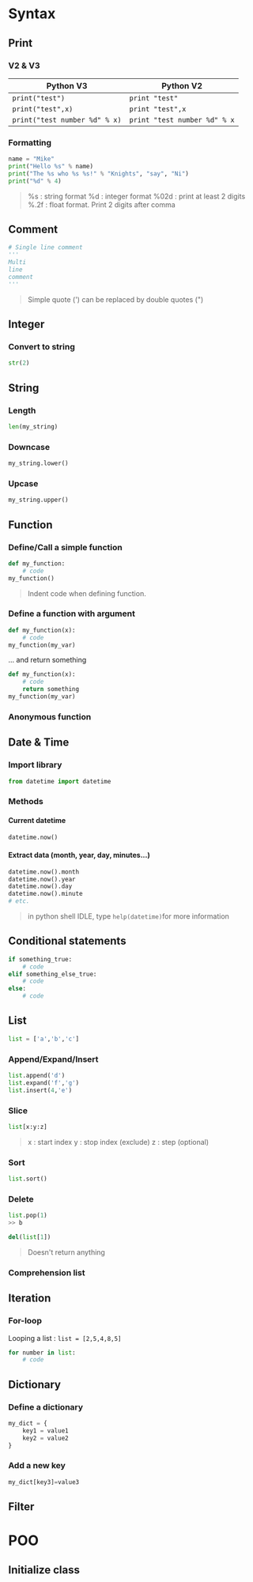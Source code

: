 # Syntax
## Print
### V2 & V3
Python V3 | Python V2
-------- | -----
`print("test")` | `print "test"`
`print("test",x)` | `print "test",x`
`print("test number %d" % x)` | `print "test number %d" % x`

### Formatting
```python
name = "Mike"
print("Hello %s" % name)
print("The %s who %s %s!" % "Knights", "say", "Ni")
print("%d" % 4)
```
> %s : string format
> %d : integer format
> %02d : print at least 2 digits
> %.2f : float format. Print 2 digits after comma
## Comment
```python
# Single line comment
''' 
Multi
line 
comment
'''
```
> Simple quote (') can be replaced by double quotes (")

## Integer
### Convert to string
```python
str(2)
```

## String
### Length
```python
len(my_string)
```
### Downcase
```python
my_string.lower()
```
### Upcase
```python
my_string.upper()
```




## Function
### Define/Call a simple function
```python
def my_function:
	# code
my_function()
```
> Indent code when defining function. 

### Define a function with argument
```python
def my_function(x):
	# code
my_function(my_var)
```
... and return something
```python
def my_function(x):
	# code
	return something
my_function(my_var)
```
### Anonymous function

## Date & Time
### Import library
```python
from datetime import datetime
```
### Methods
#### Current datetime
```python
datetime.now()
```
#### Extract data (month, year, day, minutes...)
```python
datetime.now().month
datetime.now().year
datetime.now().day
datetime.now().minute
# etc.
```
> in python shell IDLE, type `help(datetime)`for more information

## Conditional statements
```python
if something_true:
	# code
elif something_else_true:
	# code 
else:
	# code
```
## List
```python
list = ['a','b','c']
```
### Append/Expand/Insert
```python
list.append('d')
list.expand('f','g')
list.insert(4,'e')
```
### Slice
```python
list[x:y:z]
```
> x : start index
> y : stop index (exclude)
> z : step (optional)

### Sort
```python
list.sort()
```
### Delete
```python
list.pop(1)
>> b
```

```python
del(list[1])
```
> Doesn't return anything
### Comprehension list
## Iteration
### For-loop
Looping a list : `list = [2,5,4,8,5]`
```python
for number in list:
	# code
```
## Dictionary
### Define a dictionary
```python
my_dict = {
	key1 = value1
	key2 = value2
}
```
### Add a new key 
```python
my_dict[key3]=value3
```
## Filter

# POO
## Initialize class


<!--stackedit_data:
eyJoaXN0b3J5IjpbMTgxOTIxODA1NywtMTk1MjA2MTEzOSwxOT
U1NDA1NzEyLC03OTYzNjI5NjAsMTEyMzQwNzg2MywtODYwODk0
OTczLDE3NzkyNDEzNzAsLTIxMDE2Nzc1MTgsMTYzODUyMDkwLD
QyNDI0MzI2Nyw0NTY4MjQ1ODcsLTM2NjA2NTI1NCwtOTM2NDA1
MTUxLC0xNTk0MTk1MTQ4LDE3Mzk1ODEyNzAsLTEzODYzMzkyNz
UsLTIwMzkyODk1MTEsOTc5NTUxODA4LC01NjA4MjEyNDEsMjc2
ODcwNTUyXX0=
-->